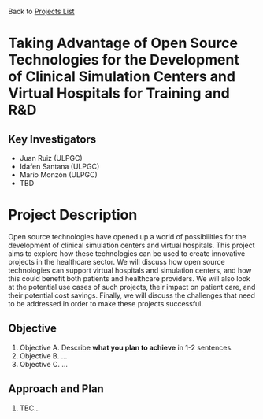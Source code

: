 Back to [Projects List](../../README.md#ProjectsList)

# Taking Advantage of Open Source Technologies for the Development of Clinical Simulation Centers and Virtual Hospitals for Training and R&D

## Key Investigators

- Juan Ruiz (ULPGC)
- Idafen Santana (ULPGC)
- Mario Monzón (ULPGC)
- TBD

# Project Description

Open source technologies have opened up a world of possibilities for the development of clinical simulation centers and virtual hospitals. This project aims to explore how these technologies can be used to create innovative projects in the healthcare sector. We will discuss how open source technologies can support virtual hospitals and simulation centers, and how this could benefit both patients and healthcare providers. We will also look at the potential use cases of such projects, their impact on patient care, and their potential cost savings. Finally, we will discuss the challenges that need to be addressed in order to make these projects successful.

## Objective

<!-- Describe here WHAT you would like to achieve (what you will have as end result). -->

1. Objective A. Describe **what you plan to achieve** in 1-2 sentences.
1. Objective B. ...
1. Objective C. ...

## Approach and Plan

<!-- Describe here HOW you would like to achieve the objectives stated above. -->

1. TBC...
